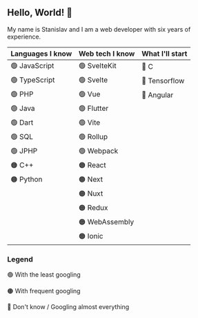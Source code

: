 ## Hello, World! 🎉
My name is Stanislav and I am a web developer with six years of experience.

| Languages I know | Web tech I know | What I'll start |
| ---------------- | --------------- | --------------- |
| 🟢 JavaScript    | 🟢 SvelteKit    | 🔴 C            |
| 🟢 TypeScript    | 🟢 Svelte       | 🔴 Tensorflow   |
| 🟢 PHP           | 🟢 Vue          | 🔴 Angular      |
| 🟢 Java          | 🟢 Flutter      |                 | 
| 🟢 Dart          | 🟢 Vite         |                 |
| 🟢 SQL           | 🟢 Rollup       |                 |
| 🟢 JPHP          | 🟢 Webpack      |                 |
| 🟠 C++           | 🟠 React        |                 |
| 🟠 Python        | 🟠 Next         |                 |
|                  | 🟠 Nuxt         |                 |
|                  | 🟠 Redux        |                 |
|                  | 🟠 WebAssembly  |                 |
|                  | 🟠 Ionic        |                 |

### Legend
🟢 With the least googling

🟠 With frequent googling

🔴 Don't know / Googling almost everything
